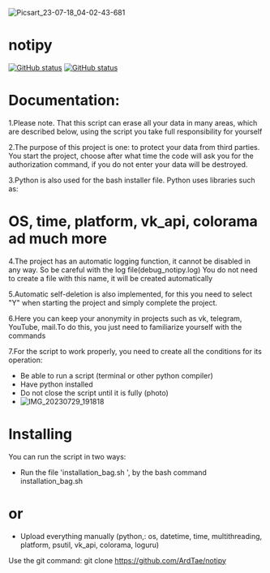 ![Picsart_23-07-18_04-02-43-681](https://github.com/ArdTae/notipy/assets/137835319/fae3ebad-264d-4ffe-b7a7-bf6de1a39b1b)
# notipy
[![GitHub status](https://img.shields.io/badge/status:-under_revision-blue)](https://github.com/ArdTae)
[![GitHub status](https://img.shields.io/badge/mobile_version-under_revision-blue)](https://github.com/ArdTae)
# Documentation:
1.Please note. That this script can erase all your data in many areas, which are described below, using the script you take full responsibility for yourself

2.The purpose of this project is one: to protect your data from third parties. You start the project, choose after what time the code will ask you for the authorization command, if you do not enter your data will be destroyed.

3.Python is also used for the bash installer file. Python uses libraries such as:
# OS, time, platform, vk_api, colorama ad much more

4.The project has an automatic logging function, it cannot be disabled in any way. So be careful with the log file(debug_notipy.log)
You do not need to create a file with this name, it will be created automatically

5.Automatic self-deletion is also implemented, for this you need to select "Y" when starting the project and simply complete the project.

6.Here you can keep your anonymity in projects such as vk, telegram, YouTube, mail.To do this, you just need to familiarize yourself with the commands

7.For the script to work properly, you need to create all the conditions for its operation:
* Be able to run a script (terminal or other python compiler)
* Have python installed
* Do not close the script until it is fully (photo)
* ![IMG_20230729_191818](https://github.com/ArdTae/notipy/assets/137835319/b28f9075-696d-4272-b7b1-4345864c57bb)

# Installing

You can run the script in two ways:

* Run the file 'installation_bag.sh ', by the bash command installation_bag.sh

# or

* Upload everything manually (python,: os, datetime, time, multithreading, platform, psutil, vk_api, colorama, loguru)

Use the git command:
git clone https://github.com/ArdTae/notipy